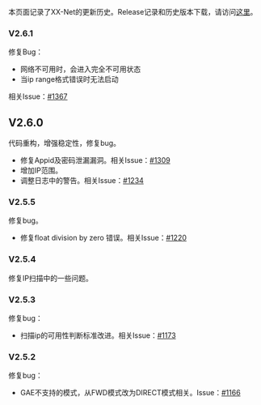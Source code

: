 本页面记录了XX-Net的更新历史。Release记录和历史版本下载，请访问[这里](https://github.com/XX-net/XX-Net/releases)。    

### V2.6.1
修复Bug：
* 网络不可用时，会进入完全不可用状态
* 当ip range格式错误时无法启动

相关Issue：[#1367](https://github.com/XX-net/XX-Net/issues/1367)

## V2.6.0
代码重构，增强稳定性，修复bug。
* 修复Appid及密码泄漏漏洞。相关Issue：[#1309](https://github.com/XX-net/XX-Net/issues/1309)
* 增加IP范围。
* 调整日志中的警告。相关Issue：[#1234](https://github.com/XX-net/XX-Net/issues/1234)

### V2.5.5
修复bug。
* 修复float division by zero 错误。相关Issue：[#1220](https://github.com/XX-net/XX-Net/issues/1220)

### V2.5.4
修复IP扫描中的一些问题。

### V2.5.3
修复bug：
* 扫描ip的可用性判断标准改进。相关Issue：[#1173](https://github.com/XX-net/XX-Net/issues/1173)

### V2.5.2
修复bug：
* GAE不支持的模式，从FWD模式改为DIRECT模式相关。Issue：[#1166](https://github.com/XX-net/XX-Net/issues/1166)